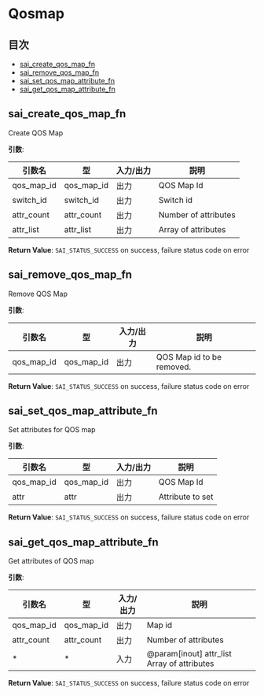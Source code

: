 # Qosmap
## 目次

- [sai_create_qos_map_fn](#sai_create_qos_map_fn)
- [sai_remove_qos_map_fn](#sai_remove_qos_map_fn)
- [sai_set_qos_map_attribute_fn](#sai_set_qos_map_attribute_fn)
- [sai_get_qos_map_attribute_fn](#sai_get_qos_map_attribute_fn)



## sai_create_qos_map_fn
Create QOS Map

**引数**:

| 引数名 | 型 | 入力/出力 | 説明 |
|--------|----------|-----------|------|
| qos_map_id | qos_map_id | 出力 | QOS Map Id |
| switch_id | switch_id | 出力 | Switch id |
| attr_count | attr_count | 出力 | Number of attributes |
| attr_list | attr_list | 出力 | Array of attributes |

**Return Value**: `SAI_STATUS_SUCCESS` on success, failure status code on error


## sai_remove_qos_map_fn
Remove QOS Map

**引数**:

| 引数名 | 型 | 入力/出力 | 説明 |
|--------|----------|-----------|------|
| qos_map_id | qos_map_id | 出力 | QOS Map id to be removed. |

**Return Value**: `SAI_STATUS_SUCCESS` on success, failure status code on error


## sai_set_qos_map_attribute_fn
Set attributes for QOS map

**引数**:

| 引数名 | 型 | 入力/出力 | 説明 |
|--------|----------|-----------|------|
| qos_map_id | qos_map_id | 出力 | QOS Map Id |
| attr | attr | 出力 | Attribute to set |

**Return Value**: `SAI_STATUS_SUCCESS` on success, failure status code on error


## sai_get_qos_map_attribute_fn
Get attributes of QOS map

**引数**:

| 引数名 | 型 | 入力/出力 | 説明 |
|--------|----------|-----------|------|
| qos_map_id | qos_map_id | 出力 | Map id |
| attr_count | attr_count | 出力 | Number of attributes |
| * | * | 入力 | @param[inout] attr_list Array of attributes |

**Return Value**: `SAI_STATUS_SUCCESS` on success, failure status code on error


